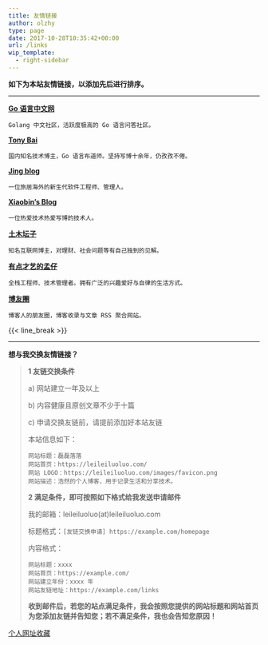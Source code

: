 ```yaml
---
title: 友情链接
author: olzhy
type: page
date: 2017-10-28T10:35:42+00:00
url: /links
wip_template:
  - right-sidebar
---
```


**如下为本站友情链接，以添加先后进行排序。**

---

**[Go 语言中文网](https://studygolang.com/)**

`Golang 中文社区，活跃度极高的 Go 语言问答社区。`

**[Tony Bai](https://tonybai.com/)**

`国内知名技术博主，Go 语言布道师。坚持写博十余年，仍孜孜不倦。`

**[Jing blog](https://jingine.com/)**

`一位旅居海外的新生代软件工程师、管理人。`

**[Xiaobin’s Blog](https://lxb.wiki/)**

`一位热爱技术热爱写博的技术人。`

**[土木坛子](https://tumutanzi.com/)**

`知名互联网博主，对理财、社会问题等有自己独到的见解。`

**[有点才艺的孟仔](https://www.mengchen.cc/)**

`全栈工程师、技术管理者。拥有广泛的兴趣爱好与自律的生活方式。`

**[博友圈](https://www.boyouquan.com/)**

`博客人的朋友圈，博客收录与文章 RSS 聚合网站。`

{{< line_break >}}

---

**想与我交换友情链接？**

> **1 友链交换条件**
>
> a) 网站建立一年及以上
>
> b) 内容健康且原创文章不少于十篇
>
> c) 申请交换友链前，请提前添加好本站友链
>
> 本站信息如下：
>
> ```
> 网站标题：磊磊落落
> 网站首页：https://leileiluoluo.com/
> 网站 LOGO：https://leileiluoluo.com/images/favicon.png
> 网站描述：浩然的个人博客，用于记录生活和分享技术。
> ```
>
> **2 满足条件，即可按照如下格式给我发送申请邮件**
>
> 我的邮箱：leileiluoluo(at)leileiluoluo.com
>
> 标题格式：`[友链交换申请] https://example.com/homepage`
>
> 内容格式：
>
> ```
> 网站标题：xxxx
> 网站首页：https://example.com/
> 网站建立年份：xxxx 年
> 网站友链地址：https://example.com/links
> ```
>
> **收到邮件后，若您的站点满足条件，我会按照您提供的网站标题和网站首页为您添加友链并告知您；若不满足条件，我也会告知您原因！**

[个人网址收藏](/favorites)
